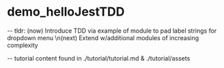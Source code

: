 # demo_helloJestTDD
-- tldr: 
(now) Introduce TDD via example of module to pad label strings for dropdown menu
\n(next) Extend w/additional modules of increasing complexity

-- tutorial content found in ./tutorial/tutorial.md & ./tutorial/assets
